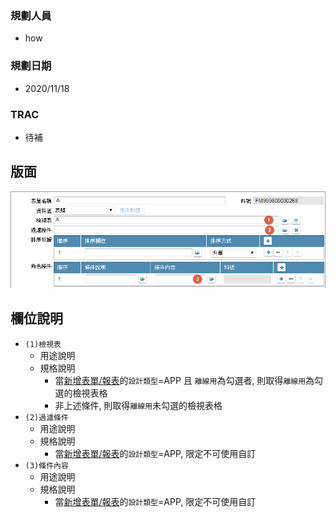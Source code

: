 ### <div id="user">規劃人員</div>
* how

### <div id="updatedate">規劃日期</div>
* 2020/11/18

### <div id="trac">TRAC</div>
* <ps>待補</ps> 

## <div id="layout">版面</div>
![pic][image_FormDataSource]

## <div id="object-desc">欄位說明</div>
* `(1)檢視表`
    * 用途說明
    * 規格說明    
        * 當[新增表單/報表][link_AddFormReport]的`設計類型`=APP 且 `離線用`為勾選者, 則取得`離線用`為勾選的檢視表格
        * 非上述條件, 則取得`離線用`未勾選的檢視表格
* `(2)過濾條件`
    * 用途說明
    * 規格說明
        * 當[新增表單/報表][link_AddFormReport]的`設計類型`=APP, 限定不可使用自訂
* `(3)條件內容`
    * 用途說明
    * 規格說明
        * 當[新增表單/報表][link_AddFormReport]的`設計類型`=APP, 限定不可使用自訂        

<!-- 圖片 -->
[image_FormDataSource]:attachment/FormDataSource.png

<!-- 超連結 -->
[link_AddFormReport]:../Home/AddFormReport